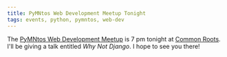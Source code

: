 ```yaml
---
title: PyMNtos Web Development Meetup Tonight
tags: events, python, pymntos, web-dev
---
```


The [PyMNtos Web Development Meetup](http://www.meetup.com/PyMNtos-Twin-Cities-Python-User-Group/events/164595382/) is 7 pm tonight at [Common Roots](http://commonrootscafe.com/). I'll be giving a talk entitled *Why Not Django*. I hope to see you there!
